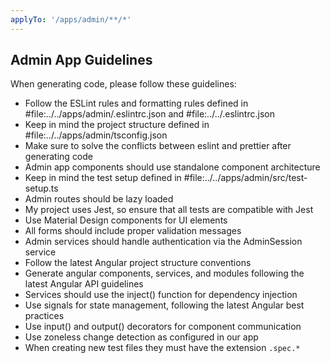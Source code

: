 ```yaml
---
applyTo: '/apps/admin/**/*'
---
```


## Admin App Guidelines

When generating code, please follow these guidelines:

- Follow the ESLint rules and formatting rules defined in #file:../../apps/admin/.eslintrc.json and #file:../../.eslintrc.json
- Keep in mind the project structure defined in #file:../../apps/admin/tsconfig.json
- Make sure to solve the conflicts between eslint and prettier after generating code
- Admin app components should use standalone component architecture
- Keep in mind the test setup defined in #file:../../apps/admin/src/test-setup.ts
- Admin routes should be lazy loaded
- My project uses Jest, so ensure that all tests are compatible with Jest
- Use Material Design components for UI elements
- All forms should include proper validation messages
- Admin services should handle authentication via the AdminSession service
- Follow the latest Angular project structure conventions
- Generate angular components, services, and modules following the latest Angular API guidelines
- Services should use the inject() function for dependency injection
- Use signals for state management, following the latest Angular best practices
- Use input() and output() decorators for component communication
- Use zoneless change detection as configured in our app
- When creating new test files they must have the extension `.spec.*`
